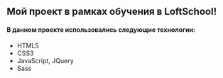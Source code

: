 ## Мой проект в рамках обучения в LoftSchool!

#### В данном проекте использовались следующие технологии:
* HTML5
* CSS3
* JavaScript, JQuery
* Sass

